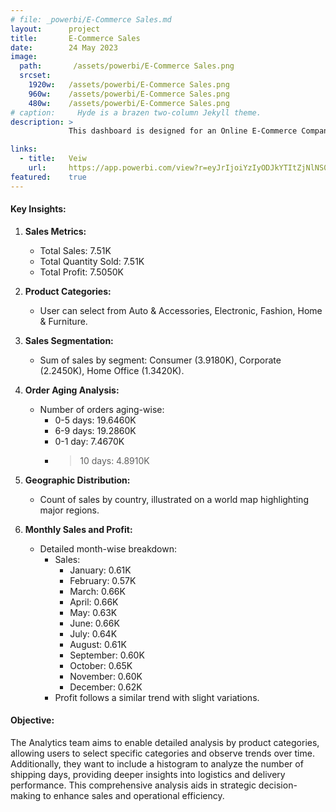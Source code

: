 ```yaml
---
# file: _powerbi/E-Commerce Sales.md
layout:      project
title:       E-Commerce Sales
date:        24 May 2023
image:
  path:       /assets/powerbi/E-Commerce Sales.png
  srcset:
    1920w:   /assets/powerbi/E-Commerce Sales.png
    960w:    /assets/powerbi/E-Commerce Sales.png
    480w:    /assets/powerbi/E-Commerce Sales.png
# caption:     Hyde is a brazen two-column Jekyll theme.
description: >
             This dashboard is designed for an Online E-Commerce Company to analyze sales across various product categories. It provides detailed insights into sales trends, quantities, profits, and geographic distribution. The dashboard is equipped with user controls for selecting specific product categories to observe month-wise and product-wise trends.

links:
  - title:   Veiw
    url:     https://app.powerbi.com/view?r=eyJrIjoiYzIyODJkYTItZjNlNS00YWJkLWE4OGItMzgzOGQxNzQ0NTkyIiwidCI6IjZiY2E4MzUxLTAxZDMtNDI1Mi04NWVhLWJkYThmOGQyMzViZCIsImMiOjl9
featured:    true
---
```

#### Key Insights:

1.  **Sales Metrics:**
    
    -   Total Sales: 7.51K
    -   Total Quantity Sold: 7.51K
    -   Total Profit: 7.5050K
2.  **Product Categories:**
    
    -   User can select from Auto & Accessories, Electronic, Fashion, Home & Furniture.
3.  **Sales Segmentation:**
    
    -   Sum of sales by segment: Consumer (3.9180K), Corporate (2.2450K), Home Office (1.3420K).
4.  **Order Aging Analysis:**
    
    -   Number of orders aging-wise:
        -   0-5 days: 19.6460K
        -   6-9 days: 19.2860K
        -   0-1 day: 7.4670K
        -   > 10 days: 4.8910K
            
5.  **Geographic Distribution:**
    
    -   Count of sales by country, illustrated on a world map highlighting major regions.
6.  **Monthly Sales and Profit:**
    
    -   Detailed month-wise breakdown:
        -   Sales:
            -   January: 0.61K
            -   February: 0.57K
            -   March: 0.66K
            -   April: 0.66K
            -   May: 0.63K
            -   June: 0.66K
            -   July: 0.64K
            -   August: 0.61K
            -   September: 0.60K
            -   October: 0.65K
            -   November: 0.60K
            -   December: 0.62K
        -   Profit follows a similar trend with slight variations.

#### Objective:

The Analytics team aims to enable detailed analysis by product categories, allowing users to select specific categories and observe trends over time. Additionally, they want to include a histogram to analyze the number of shipping days, providing deeper insights into logistics and delivery performance. This comprehensive analysis aids in strategic decision-making to enhance sales and operational efficiency.
